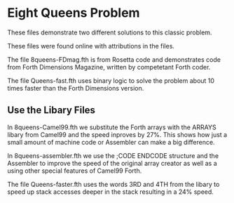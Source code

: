 # Eight Queens Problem

These files demonstrate two different solutions to this classic problem. 

These files were found online with attributions in the files. 

The file 8queens-FDmag.fth is from Rosetta code and demonstrates code from Forth Dimensions Magazine, written by competetant Forth coder.

The file Queens-fast.fth uses binary logic to solve the problem
about 10 times faster than the Forth Dimensions version. 

## Use the Libary Files
In 8queens-Camel99.fth we substitute the Forth arrays with the ARRAYS libary from Camel99 and the speed inproves by 27%. This shows how just a small amount of machine code or Assembler can make a big difference.

In 8queens-assembler.fth we use the ;CODE ENDCODE structure and the Assembler to improve the speed of the original array creator as well as a using other special features of Camel99 Forth. 

The file Queens-faster.fth uses the words 3RD and 4TH from the libary to speed up stack accesses deeper in the stack resulting in a 24% speed. 